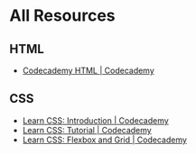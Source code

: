 # All Resources

## HTML
 - <a href="https://www.codecademy.com/learn/learn-html">Codecademy HTML | Codecademy</a>


## CSS
 - <a href="https://www.codecademy.com/learn/learn-css-introduction">Learn CSS: Introduction | Codecademy</a>
 - <a href="https://www.codecademy.com/learn/learn-css">Learn CSS: Tutorial | Codecademy</a>
 - <a href="https://www.codecademy.com/learn/learn-css-flexbox-and-grid">Learn CSS: Flexbox and Grid | Codecademy</a>

##

